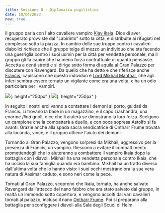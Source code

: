 ```yaml
---
title: Sessione 8 - Diplomazia pugilistica
date: 10/04/2023
new: true
---
```


Il gruppo parla con l'alto cavaliere vampiro [Klav Ikaia](/star/npc/elturel#klav-ikaia). Dice di aver recuperato provviste dal "Labirinto" sotto la città, e distribuite ai rifugiati nel complesso sotto la piazza. In cambio delle sue truppe contro i cavalieri diabolici richiede che il gruppo tolga di mezzo un individuo che sta facendo una guerriglia contro i suoi uomin per la città per vendetta personale, ma il gruppo gli fa capire che ha meno forza contrattuale di quanto pensasse. Accetta a denti stretti e si dirige sotto forma di aquila al Gran Palazzo per discutere con Ravengard. Da quello che ha detto e che riferisce anche [Francis](/star/npc/pgrel#francis-numwit-nefignyc-piedipiatti-malbert-polywog), capiscono che questo individuo è [Lord Mikhail Manthar](/star/npc/elturel#lord-mikhail-manthar), che agli inferi sembra essere tornato un vigilante come era una volta, e ha un odio particolare per i vampiri.

![](https://www.aidedd.org/dnd/images/flind.jpg){: height="250px" } ![](https://i.imgur.com/bzm9FAJ.jpg){: height="250px" }

In seguito i nostri eroi vanno a contattare i demoni al porto, guidati da Francis. Lì trovano la base in un magazzino, e il capo Liashandra, una enorme *flind* gnoll, dice che li aiuterà se dimostrano la loro forza. Scelgono un campione che la combatterà a duello, e con poca sopresa Astolfo si fa avanti. Grazie anche alla spada sacra vendicatrice di Ontharr Frume trovata alla locanda, vince, e il gruppo ottiene l'aiuto dei demoni.

Tornando al Gran Palazzo, vengono sorpresi da Mikhail, aggressivo per la presenza di Francis, un vampiro. Riescono a evitare il combattimento promettendogli che lo aiuteranno a combattere il vampiro Ikaia dopo la battaglia con i diavoli. Mikhail ha una vendetta personale contro Ikaia, che ha ucciso la sua famiglia quando era bambino. Mikhail ha un tratto diverso dall'ultima volta che lo hanno visto: i suoi occhi mostrano ora la sua vera natura di Aasimar caduto, e sono neri come la pece.

Tornati al Gran Palazzo, scoprono che Ikaia, tornato, ha anche salvato Ravengard dall'attacco del nano fabbro che era stato salvato dal gruppo, in realtà un immondo sotto copertura, e vengono accolti dai vari cavalieri tornati al palazzo, incluso il nano [Ontharr Frume](/star/npc/misc#ontharr-frume). Poi si preparano alla battaglia per sconfiggere i diavoli alla Sala degli Scudi di Helm.